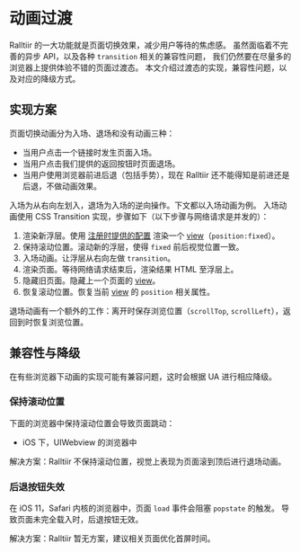 # 动画过渡

Ralltiir 的一大功能就是页面切换效果，减少用户等待的焦虑感。
虽然面临着不完善的异步 API，以及各种 `transition` 相关的兼容性问题，
我们仍然要在尽量多的浏览器上提供体验不错的页面过渡态。
本文介绍过渡态的实现，兼容性问题，以及对应的降级方式。

## 实现方案

页面切换动画分为入场、退场和没有动画三种：

* 当用户点击一个链接时发生页面入场。
* 当用户点击我们提供的返回按钮时页面退场。
* 当用户使用浏览器前进后退（包括手势），现在 Ralltiir 还不能得知是前进还是后退，不做动画效果。

入场为从右向左划入，退场为入场的逆向操作。下文都以入场动画为例。
入场动画使用 CSS Transition 实现，步骤如下（以下步骤与网络请求是并发的）：

1. 渲染新浮层。使用 [注册时提供的配置][config] 渲染一个 [view][view]（`position:fixed`）。
2. 保持滚动位置。滚动新的浮层，使得 `fixed` 前后视觉位置一致。
3. 入场动画。让浮层从右向左做 `transition`。
4. 渲染页面。等待网络请求结束后，渲染结果 HTML 至浮层上。
5. 隐藏旧页面。隐藏上一个页面的 [view][view]。
6. 恢复滚动位置。恢复当前 [view][view] 的 `position` 相关属性。

退场动画有一个额外的工作：离开时保存浏览位置（`scrollTop`, `scrollLeft`），返回到时恢复浏览位置。

## 兼容性与降级

在有些浏览器下动画的实现可能有兼容问题，这时会根据 UA 进行相应降级。

### 保持滚动位置

下面的浏览器中保持滚动位置会导致页面跳动：

* iOS 下，UIWebview 的浏览器中

解决方案：Ralltiir 不保持滚动位置，视觉上表现为页面滚到顶后进行退场动画。

### 后退按钮失效

在 iOS 11，Safari 内核的浏览器中，页面 `load` 事件会阻塞 `popstate` 的触发。
导致页面未完全载入时，后退按钮无效。

解决方案：Ralltiir 暂无方案，建议相关页面优化首屏时间。

[config]: /get-started/router.md
[view]: /get-started/html-structure.md
